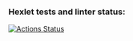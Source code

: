 ### Hexlet tests and linter status:
[![Actions Status](https://github.com/chifcrow/python-project-50/actions/workflows/hexlet-check.yml/badge.svg)](https://github.com/chifcrow/python-project-50/actions)